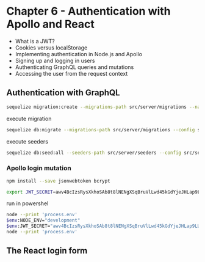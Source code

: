 # Chapter 6 - Authentication with Apollo and React
- What is a JWT?
- Cookies versus localStorage
- Implementing authentication in Node.js and Apollo
- Signing up and logging in users
- Authenticating GraphQL queries and mutations
- Accessing the user from the request context

## Authentication with GraphQL
```sh
sequelize migration:create --migrations-path src/server/migrations --name add-email-password-to-post
```

execute migration
```sh
sequelize db:migrate --migrations-path src/server/migrations --config src/server/config/index.js
```

execute seeders
```sh
sequelize db:seed:all --seeders-path src/server/seeders --config src/server/config/index.js
```

### Apollo login mutation
```sh
npm install --save jsonwebtoken bcrypt
```

```sh
export JWT_SECRET=awv4BcIzsRysXkhoSAb8t8lNENgXSqBruVlLwd45kGdYjeJHLap9LUJ1t9DTdw36DvLcWs3qEkPyCY6vOyNljlh2Er952h2gDzYwG82rs1qfTzdVIg89KTaQ4SWI1YGY
```

run in powershel 
```sh
node --print 'process.env'
$env:NODE_ENV="development"
$env:JWT_SECRET="awv4BcIzsRysXkhoSAb8t8lNENgXSqBruVlLwd45kGdYjeJHLap9LUJ1t9DTdw36DvLcWs3qEkPyCY6vOyNljlh2Er952h2gDzYwG82rs1qfTzdVIg89KTaQ4SWI1YGY"
node --print 'process.env'
```

## The React login form
